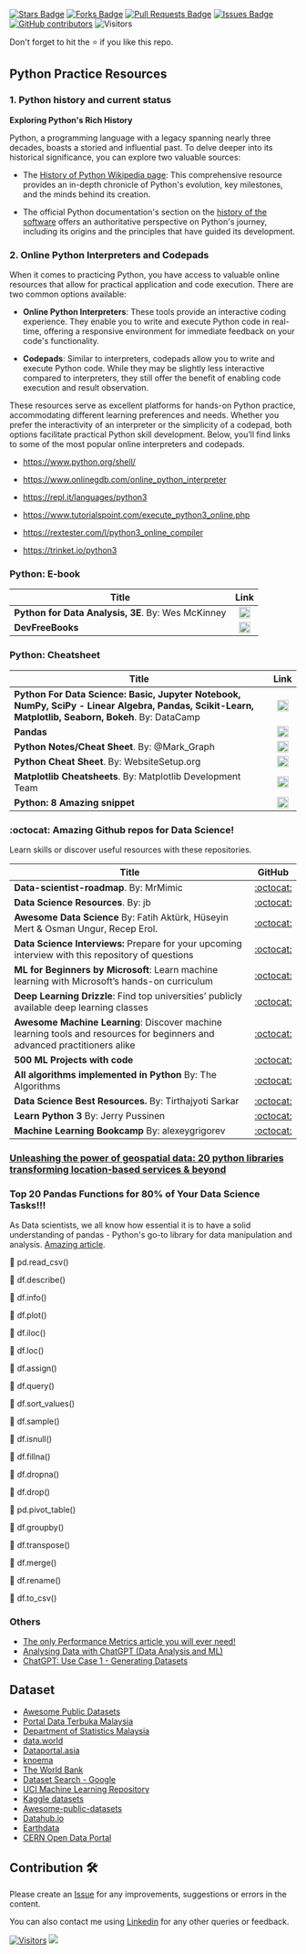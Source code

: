 <a href="https://github.com/drshahizan/python-tutorial/stargazers"><img src="https://img.shields.io/github/stars/drshahizan/python-tutorial" alt="Stars Badge"/></a>
<a href="https://github.com/drshahizan/python-tutorial/network/members"><img src="https://img.shields.io/github/forks/drshahizan/python-tutorial" alt="Forks Badge"/></a>
<a href="https://github.com/drshahizan/python-tutorial/pulls"><img src="https://img.shields.io/github/issues-pr/drshahizan/python-tutorial" alt="Pull Requests Badge"/></a>
<a href="https://github.com/drshahizan/python-tutorial/issues"><img src="https://img.shields.io/github/issues/drshahizan/python-tutorial" alt="Issues Badge"/></a>
<a href="https://github.com/drshahizan/python-tutorial/graphs/contributors"><img alt="GitHub contributors" src="https://img.shields.io/github/contributors/drshahizan/Python_Tutorial?color=2b9348"></a>
![Visitors](https://api.visitorbadge.io/api/visitors?path=https%3A%2F%2Fgithub.com%2Fdrshahizan%2Fpython-tutorial&labelColor=%23d9e3f0&countColor=%23697689&style=flat)

Don't forget to hit the :star: if you like this repo.


## Python Practice Resources

### 1. Python history and current status

**Exploring Python's Rich History**

Python, a programming language with a legacy spanning nearly three decades, boasts a storied and influential past. To delve deeper into its historical significance, you can explore two valuable sources:

- The [History of Python Wikipedia page](https://en.wikipedia.org/wiki/History_of_Python): This comprehensive resource provides an in-depth chronicle of Python's evolution, key milestones, and the minds behind its creation.

- The official Python documentation's section on the [history of the software](https://docs.python.org/3.10/tutorial/introduction.html#first-steps) offers an authoritative perspective on Python's journey, including its origins and the principles that have guided its development.

### 2. Online Python Interpreters and Codepads
When it comes to practicing Python, you have access to valuable online resources that allow for practical application and code execution. There are two common options available:

- **Online Python Interpreters**: These tools provide an interactive coding experience. They enable you to write and execute Python code in real-time, offering a responsive environment for immediate feedback on your code's functionality.

- **Codepads**: Similar to interpreters, codepads allow you to write and execute Python code. While they may be slightly less interactive compared to interpreters, they still offer the benefit of enabling code execution and result observation.

These resources serve as excellent platforms for hands-on Python practice, accommodating different learning preferences and needs. Whether you prefer the interactivity of an interpreter or the simplicity of a codepad, both options facilitate practical Python skill development. Below, you’ll find links to some of the most popular online interpreters and codepads.

- https://www.python.org/shell/

- https://www.onlinegdb.com/online_python_interpreter

- https://repl.it/languages/python3

- https://www.tutorialspoint.com/execute_python3_online.php

- https://rextester.com/l/python3_online_compiler

- https://trinket.io/python3

### Python: E-book
| Title |  Link |
| ----- | :------: | 
| **Python for Data Analysis, 3E**. By: Wes McKinney | <a href="https://wesmckinney.com/book/" ><img src="./images/gift-24.svg" width="20px" height="20px" ></a> |
| **DevFreeBooks** | <a href="https://devfreebooks.github.io/python/" ><img src="./images/gift-24.svg" width="20px" height="20px" ></a> |

### Python: Cheatsheet
| Title |  Link |
| ----- | :------: | 
| **Python For Data Science: Basic, Jupyter Notebook, NumPy, SciPy - Linear Algebra, Pandas, Scikit-Learn, Matplotlib, Seaborn, Bokeh**. By: DataCamp | <a href="./cheatsheet/python_for_data_science.pdf" ><img src="./images/gift-24.svg" width="20px" height="20px" ></a> |
| **Pandas** | <a href="./cheatsheet/Pandas_Cheat_Sheet.pdf" ><img src="./images/gift-24.svg" width="20px" height="20px" ></a> |
| **Python Notes/Cheat Sheet**. By: @Mark_Graph | <a href="./cheatsheet/Interview_cheatsheet.pdf" ><img src="./images/gift-24.svg" width="20px" height="20px" ></a> |
| **Python Cheat Sheet**. By: WebsiteSetup.org | <a href="./cheatsheet/Python_cheat_sheet_1676329023.pdf" ><img src="./images/gift-24.svg" width="20px" height="20px" ></a> |
| **Matplotlib Cheatsheets**. By: Matplotlib Development Team | <a href="./cheatsheet/Matplotlib%20Cheatsheets.pdf" ><img src="./images/gift-24.svg" width="20px" height="20px" ></a> |
| **Python: 8 Amazing snippet** | <a href="./cheatsheet/py_codes.pdf" ><img src="./images/gift-24.svg" width="20px" height="20px" ></a> |

### :octocat: Amazing Github repos for Data Science! 
Learn skills or discover useful resources with these repositories.

| Title |  GitHub |
| ----- | :------: | 
| **Data-scientist-roadmap**. By: MrMimic | [:octocat:](https://github.com/MrMimic/data-scientist-roadmap) |
| **Data Science Resources**. By: jb | [:octocat:](https://github.com/jonathan-bower/DataScienceResources) |
| **Awesome Data Science** By: Fatih Aktürk, Hüseyin Mert & Osman Ungur, Recep Erol. | [:octocat:](https://github.com/academic/awesome-datascience)|
| **Data Science Interviews:** Prepare for your upcoming interview with this repository of questions | [:octocat:](https://github.com/alexeygrigorev/data-science-interviews)|
| **ML for Beginners by Microsoft**: Learn machine learning with Microsoft’s hands-on curriculum | [:octocat:](https://github.com/microsoft/ML-For-Beginners)| 
| **Deep Learning Drizzle**: Find top universities’ publicly available deep learning classes | [:octocat:](https://github.com/kmario23/deep-learning-drizzle) |
| **Awesome Machine Learning**: Discover machine learning tools and resources for beginners and advanced practitioners alike | [:octocat:](https://github.com/josephmisiti/awesome-machine-learning) |
| **500 ML Projects with code** | [:octocat:](https://github.com/ashishpatel26/500-AI-Machine-learning-Deep-learning-Computer-vision-NLP-Projects-with-code) |
| **All algorithms implemented in Python** By: The Algorithms | [:octocat:](https://github.com/TheAlgorithms/Python) |
| **Data Science Best Resources.** By: Tirthajyoti Sarkar | [:octocat:](https://github.com/tirthajyoti/Data-science-best-resources/blob/master/README.md) |
| **Learn Python 3** By: Jerry Pussinen | [:octocat:](https://github.com/jerry-git/learn-python3) |
| **Machine Learning Bookcamp** By: alexeygrigorev | [:octocat:](https://github.com/alexeygrigorev/mlbookcamp-code) |

### [Unleashing the power of geospatial data: 20 python libraries transforming location-based services & beyond](./geospatial)


### Top 20 Pandas Functions for 80% of Your Data Science Tasks!!!

As Data scientists, we all know how essential it is to have a solid understanding of pandas - Python's go-to library for data manipulation and analysis. [Amazing article](https://github.com/drshahizan/python-tutorial/blob/main/images/20_Pandas_Functions.pdf).

🎯 pd.read_csv()

🎯 df.describe()

🎯 df.info()

🎯 df.plot()

🎯 df.iloc()

🎯 df.loc()

🎯 df.assign()

🎯 df.query()

🎯 df.sort_values()

🎯 df.sample()

🎯 df.isnull()

🎯 df.fillna()

🎯 df.dropna()

🎯 df.drop()

🎯 pd.pivot_table()

🎯 df.groupby()

🎯 df.transpose()

🎯 df.merge()

🎯 df.rename()

🎯 df.to_csv()

### Others
- [The only Performance Metrics article you will ever need!](https://medium.com/@MLdebanjan/the-only-performance-metrics-article-you-will-ever-need-135cf5e693e2)
- [Analysing Data with ChatGPT (Data Analysis and ML)](https://youtu.be/Dw0irOIJYnA)
- [ChatGPT: Use Case 1 - Generating Datasets](https://github.com/drshahizan/python-tutorial/blob/main/cheatsheet/ChatGPT_Use_Case_1_Generating_Datasets.pdf)

## Dataset
- [Awesome Public Datasets](https://github.com/awesomedata/awesome-public-datasets)
- [Portal Data Terbuka Malaysia](https://www.data.gov.my/data/ms_MY/dataset)
- [Department of Statistics Malaysia](https://www.dosm.gov.my/v1/index.php?r=column3/accordion&menu_id=amZNeW9vTXRydTFwTXAxSmdDL1J4dz09)
- [data.world](https://data.world/datasets/malaysia)
- [Dataportal.asia](https://dataportal.asia/dataset?vocab_economy_names=Malaysia)
- [knoema](https://knoema.com/atlas/Malaysia/datasets)
- [The World Bank](https://data.worldbank.org/country/MY)
- [Dataset Search - Google](https://datasetsearch.research.google.com/)
- [UCI Machine Learning Repository](https://archive.ics.uci.edu/ml/datasets.php)
- [Kaggle datasets](https://www.kaggle.com/datasets)
- [Awesome-public-datasets](https://github.com/awesomedata/awesome-public-datasets)
- [Datahub.io](https://datahub.io/collections)
- [Earthdata](https://www.earthdata.nasa.gov/)
- [CERN Open Data Portal](http://opendata.cern.ch/)

## Contribution 🛠️
Please create an [Issue](https://github.com/drshahizan/python-tutorial/issues) for any improvements, suggestions or errors in the content.

You can also contact me using [Linkedin](https://www.linkedin.com/in/drshahizan/) for any other queries or feedback.

[![Visitors](https://api.visitorbadge.io/api/visitors?path=https%3A%2F%2Fgithub.com%2Fdrshahizan&labelColor=%23697689&countColor=%23555555&style=plastic)](https://visitorbadge.io/status?path=https%3A%2F%2Fgithub.com%2Fdrshahizan)
![](https://hit.yhype.me/github/profile?user_id=81284918)


